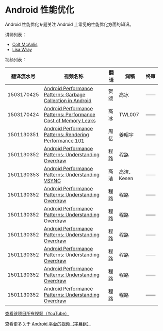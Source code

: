 # Android 性能优化

Android 性能优化专题关注 Android 上常见的性能优化方面的知识。

讲师列表：

*   [Colt McAnlis](https://plus.google.com/+ColtMcAnlis)
*   [Lisa Wray](https://plus.google.com/+LisaWrayZeitouni)
 
视频列表：

| 翻译流水号 | 视频名称 | 翻译 | 润稿 | 终审 |
| -- | -- | -- | -- | -- |
| 1503170425 | [Android Performance Patterns: Garbage Collection in Android](/Android/088-Android-Performance-Patterns/1503170425-garbage-collection-in-android.html)  | 贺颂 | 高冰 | —— |
| 1503170424 | [Android Performance Patterns: Performance Cost of Memory Leaks](/Android/088-Android-Performance-Patterns/1503170424-performance-cost-of-memory-leaks.html)  | 高冰 | TWL007 | —— |
| 1501130351 | [Android Performance Patterns: Rendering Performance 101](/Android/088-Android-Performance-Patterns/1501130351-rendering-performance-101.html)  | 周亿 | 姜昭宇 | —— |
| 1501130352 | [Android Performance Patterns: Understanding Overdraw](/Android/088-Android-Performance-Patterns/1501130352-understanding-overdraw.html)  | 程路 | 程路 | —— |
| 1501130353 | [Android Performance Patterns: Understanding VSYNC](/Android/088-Android-Performance-Patterns/1501130353-understanding-vsync.html)  | 高洁 | 高洁、Kesen | —— |
| 1501130352 | [Android Performance Patterns: Understanding Overdraw](/Android/088-Android-Performance-Patterns/1501130352-understanding-overdraw.html)  | 程路 | 程路 | —— |
| 1501130352 | [Android Performance Patterns: Understanding Overdraw](/Android/088-Android-Performance-Patterns/1501130352-understanding-overdraw.html)  | 程路 | 程路 | —— |
| 1501130352 | [Android Performance Patterns: Understanding Overdraw](/Android/088-Android-Performance-Patterns/1501130352-understanding-overdraw.html)  | 程路 | 程路 | —— |
| 1501130352 | [Android Performance Patterns: Understanding Overdraw](/Android/088-Android-Performance-Patterns/1501130352-understanding-overdraw.html)  | 程路 | 程路 | —— |
| 1501130352 | [Android Performance Patterns: Understanding Overdraw](/Android/088-Android-Performance-Patterns/1501130352-understanding-overdraw.html)  | 程路 | 程路 | —— || 1501130352 | [Android Performance Patterns: Understanding Overdraw](/Android/088-Android-Performance-Patterns/1501130352-understanding-overdraw.html)  | 程路 | 程路 | —— |
| 1501130352 | [Android Performance Patterns: Understanding Overdraw](/Android/088-Android-Performance-Patterns/1501130352-understanding-overdraw.html)  | 程路 | 程路 | —— |

[查看该项目所有视频（YouTube）](https://www.youtube.com/playlist?list=PLOU2XLYxmsIKEOXh5TwZEv89aofHzNCiu)

查看更多关于 [Android 平台的视频（字幕组）](/Android/index.html)
